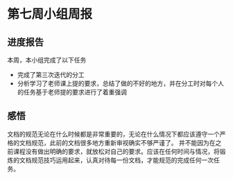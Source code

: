 # 第七周小组周报
## 进度报告
本周，本小组完成了以下任务
- 完成了第三次迭代的分工
- 分析学习了老师课上提的要求，总结了做的不好的地方，并在分工时对每个人的任务基于老师提的要求进行了着重强调

## 感悟
文档的规范无论在什么时候都是非常重要的，无论在什么情况下都应该遵守一个严格的文档规范，此前的文档很多地方重新审视确实不够严谨了。
并不能因为在之前课程没有做出明确的要求，就放松对自己的要求。应该在任何时间与情况，将锻炼的文档规范技巧运用起来，认真对待每一份文档，才能规范的完成任何一次任务。